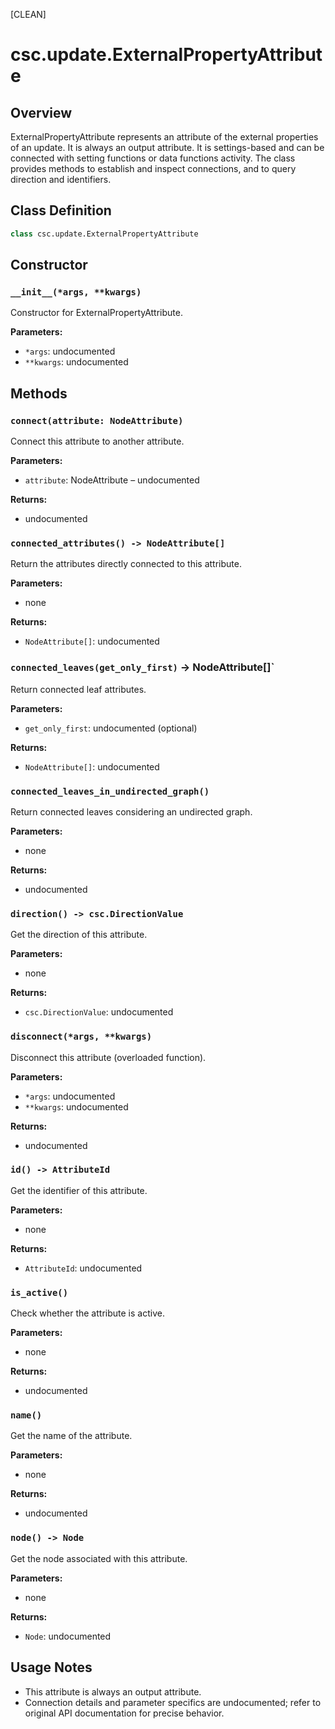 [CLEAN]

# csc.update.ExternalPropertyAttribute

## Overview

ExternalPropertyAttribute represents an attribute of the external properties of an update. It is always an output attribute. It is settings-based and can be connected with setting functions or data functions activity. The class provides methods to establish and inspect connections, and to query direction and identifiers.

## Class Definition

```python
class csc.update.ExternalPropertyAttribute
```

## Constructor

### `__init__(*args, **kwargs)`

Constructor for ExternalPropertyAttribute.

**Parameters:**
- `*args`: undocumented
- `**kwargs`: undocumented

## Methods

### `connect(attribute: NodeAttribute)`

Connect this attribute to another attribute.

**Parameters:**
- `attribute`: NodeAttribute – undocumented

**Returns:**
- undocumented

### `connected_attributes() -> NodeAttribute[]`

Return the attributes directly connected to this attribute.

**Parameters:**
- none

**Returns:**
- `NodeAttribute[]`: undocumented

### `connected_leaves(get_only_first)` -> NodeAttribute[]`

Return connected leaf attributes.

**Parameters:**
- `get_only_first`: undocumented (optional)

**Returns:**
- `NodeAttribute[]`: undocumented

### `connected_leaves_in_undirected_graph()`

Return connected leaves considering an undirected graph.

**Parameters:**
- none

**Returns:**
- undocumented

### `direction() -> csc.DirectionValue`

Get the direction of this attribute.

**Parameters:**
- none

**Returns:**
- `csc.DirectionValue`: undocumented

### `disconnect(*args, **kwargs)`

Disconnect this attribute (overloaded function).

**Parameters:**
- `*args`: undocumented
- `**kwargs`: undocumented

**Returns:**
- undocumented

### `id() -> AttributeId`

Get the identifier of this attribute.

**Parameters:**
- none

**Returns:**
- `AttributeId`: undocumented

### `is_active()`

Check whether the attribute is active.

**Parameters:**
- none

**Returns:**
- undocumented

### `name()`

Get the name of the attribute.

**Parameters:**
- none

**Returns:**
- undocumented

### `node() -> Node`

Get the node associated with this attribute.

**Parameters:**
- none

**Returns:**
- `Node`: undocumented

## Usage Notes

- This attribute is always an output attribute.
- Connection details and parameter specifics are undocumented; refer to original API documentation for precise behavior.

